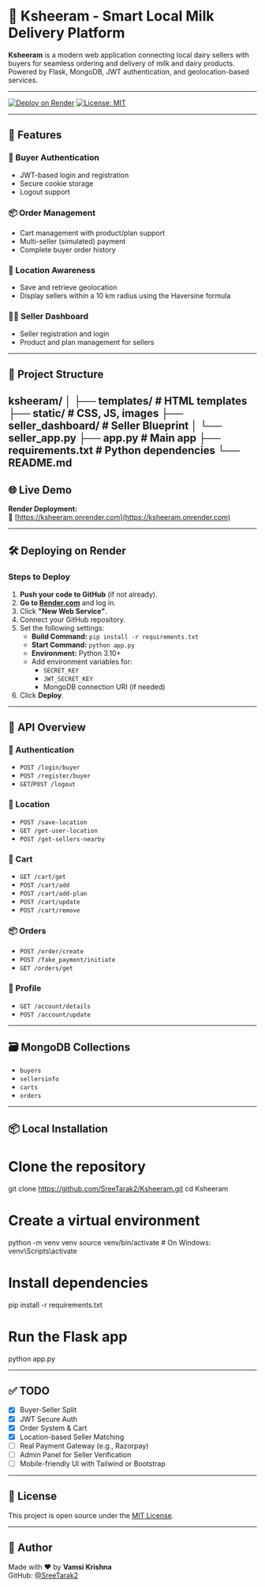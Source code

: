 # 🥛 Ksheeram - Smart Local Milk Delivery Platform

**Ksheeram** is a modern web application connecting local dairy sellers with buyers for seamless ordering and delivery of milk and dairy products. Powered by Flask, MongoDB, JWT authentication, and geolocation-based services.

---

[![Deploy on Render](https://img.shields.io/badge/Deploy%20on-Render-blueviolet?logo=render)](https://render.com)
[![License: MIT](https://img.shields.io/badge/License-MIT-yellow.svg)](LICENSE)

---

## 🚀 Features

### 👥 Buyer Authentication
- JWT-based login and registration
- Secure cookie storage
- Logout support

### 📦 Order Management
- Cart management with product/plan support
- Multi-seller (simulated) payment
- Complete buyer order history

### 📍 Location Awareness
- Save and retrieve geolocation
- Display sellers within a 10 km radius using the Haversine formula

### 👨‍💼 Seller Dashboard
- Seller registration and login
- Product and plan management for sellers

---

## 🧱 Project Structure

ksheeram/
│
├── templates/              # HTML templates
├── static/                 # CSS, JS, images
├── seller_dashboard/       # Seller Blueprint
│   └── seller_app.py
├── app.py                  # Main app
├── requirements.txt        # Python dependencies
└── README.md
---

## 🌐 Live Demo

**Render Deployment:**  
🔗 [https://ksheeram.onrender.com](https://ksheeram.onrender.com)

---

## 🛠️ Deploying on Render

### Steps to Deploy

1. **Push your code to GitHub** (if not already).
2. **Go to [Render.com](https://render.com)** and log in.
3. Click **"New Web Service"**.
4. Connect your GitHub repository.
5. Set the following settings:
   - **Build Command:** `pip install -r requirements.txt`
   - **Start Command:** `python app.py`
   - **Environment:** Python 3.10+
   - Add environment variables for:
     - `SECRET_KEY`
     - `JWT_SECRET_KEY`
     - MongoDB connection URI (if needed)
6. Click **Deploy**.

---

## 📡 API Overview

### 🔐 Authentication
- `POST /login/buyer`
- `POST /register/buyer`
- `GET`/`POST /logout`

### 📍 Location
- `POST /save-location`
- `GET /get-user-location`
- `POST /get-sellers-nearby`

### 🛒 Cart
- `GET /cart/get`
- `POST /cart/add`
- `POST /cart/add-plan`
- `POST /cart/update`
- `POST /cart/remove`

### 📦 Orders
- `POST /order/create`
- `POST /fake_payment/initiate`
- `GET /orders/get`

### 👤 Profile
- `GET /account/details`
- `POST /account/update`

---

## 🗃️ MongoDB Collections

- `buyers`
- `sellersinfo`
- `carts`
- `orders`

---

## 📦 Local Installation

# Clone the repository
git clone https://github.com/SreeTarak2/Ksheeram.git
cd Ksheeram

# Create a virtual environment
python -m venv venv
source venv/bin/activate  # On Windows: venv\Scripts\activate

# Install dependencies
pip install -r requirements.txt

# Run the Flask app
python app.py

---

## ✅ TODO

- [x] Buyer-Seller Split
- [x] JWT Secure Auth
- [x] Order System & Cart
- [x] Location-based Seller Matching
- [ ] Real Payment Gateway (e.g., Razorpay)
- [ ] Admin Panel for Seller Verification
- [ ] Mobile-friendly UI with Tailwind or Bootstrap

---

## 📄 License

This project is open source under the [MIT License](LICENSE).

---

## 🙌 Author

Made with ❤️ by **Vamsi Krishna**  
GitHub: [@SreeTarak2](https://github.com/SreeTarak2)
